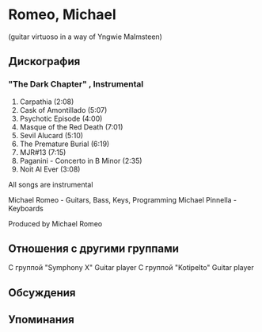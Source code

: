 # Romeo, Michael

(guitar virtuoso in a way of Yngwie Malmsteen)

## Дискография

### "The Dark Chapter" , Instrumental

1. Carpathia (2:08) 
2. Cask of Amontillado (5:07) 
3. Psychotic Episode (4:00) 
4. Masque of the Red Death (7:01) 
5. Sevil Alucard (5:10) 
6. The Premature Burial (6:19) 
7. MJR#13 (7:15) 
8. Paganini - Concerto in B Minor (2:35) 
9. Noit Al Ever (3:08) 

All songs are instrumental

Michael Romeo - Guitars, Bass, Keys, Programming 
Michael Pinnella - Keyboards 


Produced by Michael Romeo



## Отношения с другими группами

C группой "Symphony X" Guitar player
C группой "Kotipelto" Guitar player

## Обсуждения


## Упоминания

